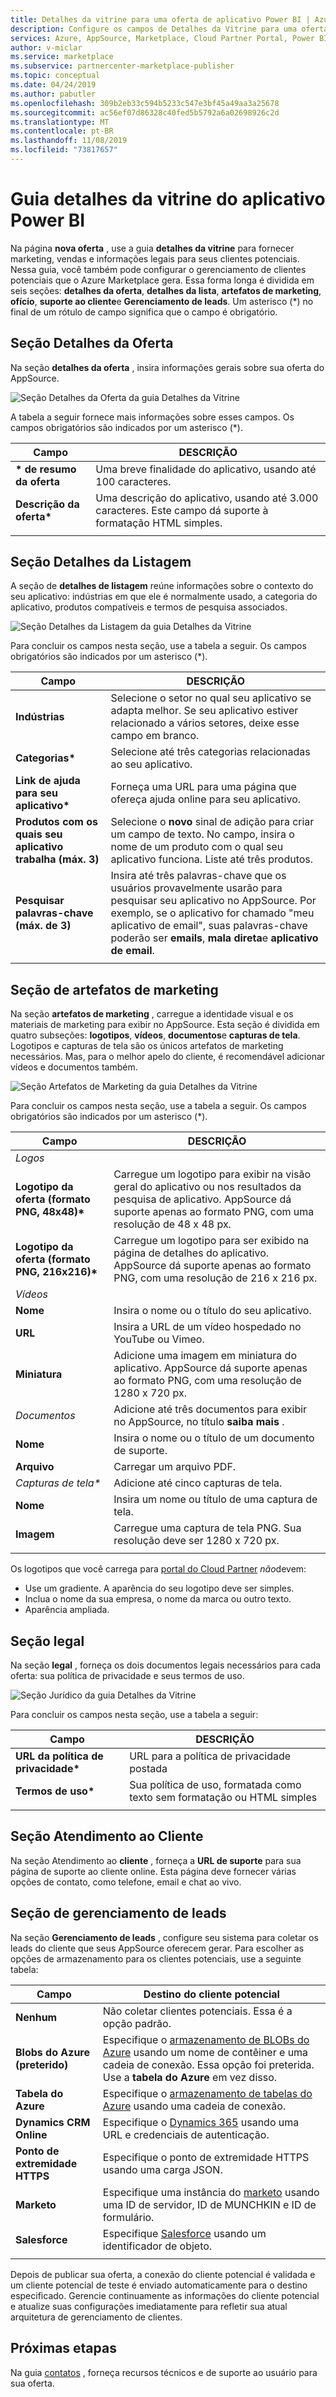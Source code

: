 ```yaml
---
title: Detalhes da vitrine para uma oferta de aplicativo Power BI | Azure Marketplace
description: Configure os campos de Detalhes da Vitrine para uma oferta de Aplicativo do Power BI para o Marketplace do Microsoft AppSource.
services: Azure, AppSource, Marketplace, Cloud Partner Portal, Power BI
author: v-miclar
ms.service: marketplace
ms.subservice: partnercenter-marketplace-publisher
ms.topic: conceptual
ms.date: 04/24/2019
ms.author: pabutler
ms.openlocfilehash: 309b2eb33c594b5233c547e3bf45a49aa3a25678
ms.sourcegitcommit: ac56ef07d86328c40fed5b5792a6a02698926c2d
ms.translationtype: MT
ms.contentlocale: pt-BR
ms.lasthandoff: 11/08/2019
ms.locfileid: "73817657"
---
```

# <a name="power-bi-app-storefront-details-tab"></a>Guia detalhes da vitrine do aplicativo Power BI

Na página **nova oferta** , use a guia **detalhes da vitrine** para fornecer marketing, vendas e informações legais para seus clientes potenciais. Nessa guia, você também pode configurar o gerenciamento de clientes potenciais que o Azure Marketplace gera. Essa forma longa é dividida em seis seções: **detalhes da oferta**, **detalhes da lista**, **artefatos de marketing**, **ofício**, **suporte ao cliente**e **Gerenciamento de leads**.  Um asterisco (*) no final de um rótulo de campo significa que o campo é obrigatório.


## <a name="offer-details-section"></a>Seção Detalhes da Oferta

Na seção **detalhes da oferta** , insira informações gerais sobre sua oferta do AppSource.

![Seção Detalhes da Oferta da guia Detalhes da Vitrine](./media/offer-details-section.png)

A tabela a seguir fornece mais informações sobre esses campos. Os campos obrigatórios são indicados por um asterisco (*).  

|   Campo               |   DESCRIÇÃO                                                                           |
|-----------------------|-----------------------------------------------------------------------------------------|
| **\* de resumo da oferta**     | Uma breve finalidade do aplicativo, usando até 100 caracteres.                             |
| **Descrição da oferta\*** | Uma descrição do aplicativo, usando até 3.000 caracteres. Este campo dá suporte à formatação HTML simples. |
|   |    |


## <a name="listing-details-section"></a>Seção Detalhes da Listagem

A seção de **detalhes de listagem** reúne informações sobre o contexto do seu aplicativo: indústrias em que ele é normalmente usado, a categoria do aplicativo, produtos compatíveis e termos de pesquisa associados.

![Seção Detalhes da Listagem da guia Detalhes da Vitrine](./media/listing-details-section.png)

Para concluir os campos nesta seção, use a tabela a seguir.  Os campos obrigatórios são indicados por um asterisco (*).
 
|   Campo                                  |   DESCRIÇÃO                                                        |
| --------------                           | ---------------------                                                |
| **Indústrias**                           | Selecione o setor no qual seu aplicativo se adapta melhor. Se seu aplicativo estiver relacionado a vários setores, deixe esse campo em branco.      |
| **Categorias\***                           | Selecione até três categorias relacionadas ao seu aplicativo.     |
| **Link de ajuda para seu aplicativo\***               | Forneça uma URL para uma página que ofereça ajuda online para seu aplicativo.           |
| **Produtos com os quais seu aplicativo trabalha (máx. 3)** | Selecione o **novo** sinal de adição para criar um campo de texto. No campo, insira o nome de um produto com o qual seu aplicativo funciona. Liste até três produtos.       |
| **Pesquisar palavras-chave (máx. de 3)**              | Insira até três palavras-chave que os usuários provavelmente usarão para pesquisar seu aplicativo no AppSource. Por exemplo, se o aplicativo for chamado "meu aplicativo de email", suas palavras-chave poderão ser **emails**, **mala direta**e **aplicativo de email**. |
|  |  |


## <a name="marketing-artifacts-section"></a>Seção de artefatos de marketing

Na seção **artefatos de marketing** , carregue a identidade visual e os materiais de marketing para exibir no AppSource.  Esta seção é dividida em quatro subseções: **logotipos**, **vídeos**, **documentos**e **capturas de tela**. Logotipos e capturas de tela são os únicos artefatos de marketing necessários. Mas, para o melhor apelo do cliente, é recomendável adicionar vídeos e documentos também.

![Seção Artefatos de Marketing da guia Detalhes da Vitrine](./media/marketing-artifacts-section.png)

Para concluir os campos nesta seção, use a tabela a seguir. Os campos obrigatórios são indicados por um asterisco (*).
 
|    Campo                             |    DESCRIÇÃO                                                    |
|   -----------                        |    -------------                                                  |
| *Logos*                              |                                                                   |
| **Logotipo da oferta (formato PNG, 48x48)\***   | Carregue um logotipo para exibir na visão geral do aplicativo ou nos resultados da pesquisa de aplicativo. AppSource dá suporte apenas ao formato PNG, com uma resolução de 48 x 48 px.  |
| **Logotipo da oferta (formato PNG, 216x216)\*** | Carregue um logotipo para ser exibido na página de detalhes do aplicativo.  AppSource dá suporte apenas ao formato PNG, com uma resolução de 216 x 216 px.  |
| *Vídeos*                             |                                                                   |
| **Nome**                             | Insira o nome ou o título do seu aplicativo.                                          |
| **URL**                              | Insira a URL de um vídeo hospedado no YouTube ou Vimeo.                              |
| **Miniatura**                        | Adicione uma imagem em miniatura do aplicativo.  AppSource dá suporte apenas ao formato PNG, com uma resolução de 1280 x 720 px.   |
| *Documentos*                          | Adicione até três documentos para exibir no AppSource, no título **saiba mais** .  |
| **Nome**                             | Insira o nome ou o título de um documento de suporte.                              |
| **Arquivo**                             | Carregar um arquivo PDF.                             |
| *Capturas de tela\**                      | Adicione até cinco capturas de tela.                        |
| **Nome**                             | Insira um nome ou título de uma captura de tela.                                       |
| **Imagem**                            | Carregue uma captura de tela PNG. Sua resolução deve ser 1280 x 720 px.  | 
|   |   |

Os logotipos que você carrega para [portal do Cloud Partner](https://cloudpartner.azure.com) *não*devem:

- Use um gradiente. A aparência do seu logotipo deve ser simples.
- Inclua o nome da sua empresa, o nome da marca ou outro texto. 
- Aparência ampliada.

## <a name="legal-section"></a>Seção legal

Na seção **legal** , forneça os dois documentos legais necessários para cada oferta: sua política de privacidade e seus termos de uso.

![Seção Jurídico da guia Detalhes da Vitrine](./media/legal-section.png)

Para concluir os campos nesta seção, use a tabela a seguir:

|   Campo                |   DESCRIÇÃO                           |
|------------------------|--------------------------------------   |
| **URL da política de privacidade\*** | URL para a política de privacidade postada       |
| **Termos de uso\***       | Sua política de uso, formatada como texto sem formatação ou HTML simples     |
|  |  |


## <a name="customer-support-section"></a>Seção Atendimento ao Cliente

Na seção Atendimento ao **cliente** , forneça a **URL de suporte** para sua página de suporte ao cliente online.  Esta página deve fornecer várias opções de contato, como telefone, email e chat ao vivo. 


## <a name="lead-management-section"></a>Seção de gerenciamento de leads

Na seção **Gerenciamento de leads** , configure seu sistema para coletar os leads do cliente que seus AppSource oferecem gerar. Para escolher as opções de armazenamento para os clientes potenciais, use a seguinte tabela:

|    Campo               |   Destino do cliente potencial                               |
|------------------------|--------------------------------------            |
|  **Nenhum**              | Não coletar clientes potenciais. Essa é a opção padrão.  |
| **Blobs do Azure (preterido)** | Especifique o [armazenamento de BLOBs do Azure](https://docs.microsoft.com/azure/storage/blobs/storage-blobs-overview) usando um nome de contêiner e uma cadeia de conexão.  Essa opção foi preterida. Use a **tabela do Azure** em vez disso.  |
| **Tabela do Azure**        | Especifique o [armazenamento de tabelas do Azure](https://docs.microsoft.com/azure/cosmos-db/table-storage-overview) usando uma cadeia de conexão.  |
| **Dynamics CRM Online** | Especifique o [Dynamics 365](https://dynamics.microsoft.com/) usando uma URL e credenciais de autenticação. |
| **Ponto de extremidade HTTPS**     | Especifique o ponto de extremidade HTTPS usando uma carga JSON.   |
| **Marketo**            | Especifique uma instância do [marketo](https://www.marketo.com/) usando uma ID de servidor, ID de MUNCHKIN e ID de formulário.   |
| **Salesforce**         | Especifique [Salesforce](https://www.salesforce.com/) usando um identificador de objeto. |
|  |  |

Depois de publicar sua oferta, a conexão do cliente potencial é validada e um cliente potencial de teste é enviado automaticamente para o destino especificado. Gerencie continuamente as informações do cliente potencial e atualize suas configurações imediatamente para refletir sua atual arquitetura de gerenciamento de clientes.


## <a name="next-steps"></a>Próximas etapas

Na guia [contatos](./cpp-contacts-tab.md) , forneça recursos técnicos e de suporte ao usuário para sua oferta.
